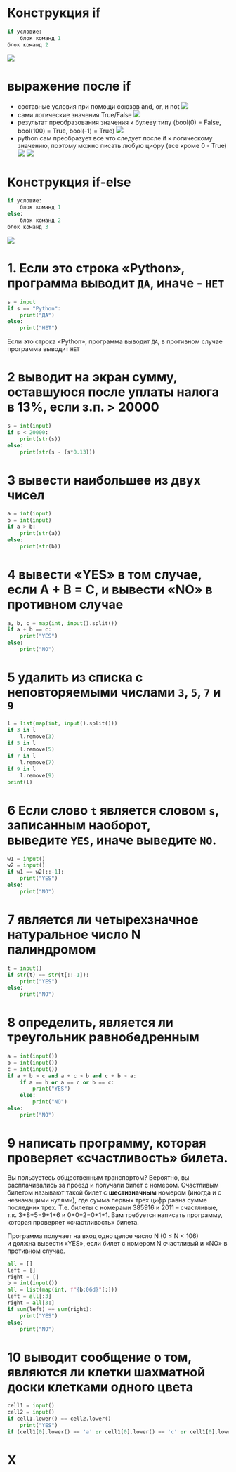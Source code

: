 # Конструкция if

```python
if условие:
    блок команд 1
блок команд 2
```

![](../_pictures/image_20250505213259.png)

# выражение после if
- составные условия при помощи союзов and, or, и not
![](../_pictures/image_20250505213950.png)
- сами логические значения True/False
![](../_pictures/image_20250505214007.png)
- результат преобразования значения к булеву типу (bool(0) = False, bool(100) = True, bool(-1) = True)
![](../_pictures/image_20250505214020.png)
- python сам преобразует все что следует после if  к логическому значению, поэтому можно писать любую цифру (все кроме 0 - True)
![](../_pictures/image_20250505214043.png)
![](../_pictures/image_20250505214835.png)

# Конструкция if-else

```python
if условие:
    блок команд 1
else:
    блок команд 2
блок команд 3
```

![](../_pictures/image_20250505215649.png)

# 1. Если это строка «Python», программа выводит `ДА`, иначе - `НЕТ`

```python
s = input
if s == "Python":
    print("ДА")
else:
    print("НЕТ")

```
Если это строка «Python», программа выводит `ДА`, в противном случае программа выводит `НЕТ`
# 2 выводит на экран сумму, оставшуюся после уплаты налога в 13%, если з.п. > 20000

```python
s = int(input)
if s < 20000:
    print(str(s))
else:
    print(str(s - (s*0.13)))
```

# 3 вывести наибольшее из двух чисел

```python
a = int(input)
b = int(input)
if a > b:
    print(str(a))
else:
    print(str(b))
```

# 4 вывести «YES» в том случае, если A + B = C, и вывести «NO» в противном случае

```python
a, b, c = map(int, input().split())
if a + b == c:
    print("YES")
else:
    print("NO")
```

# 5 удалить из списка с неповторяемыми числами `3`, `5`, `7` и `9`

```python
l = list(map(int, input().split()))
if 3 in l
    l.remove(3)
if 5 in l
    l.remove(5)
if 7 in l
    l.remove(7)
if 9 in l
    l.remove(9)
print(l)
```

# 6 Если слово `t` является словом `s`, записанным наоборот, выведите `YES`, иначе выведите `NO`.

```python
w1 = input()
w2 = input()
if w1 == w2[::-1]:
    print("YES")
else:
    print("NO")
```

# 7 является ли четырехзначное натуральное число N палиндромом

```python
t = input()
if str(t) == str(t[::-1]):
    print("YES")
else:
    print("NO")
```

# 8 определить, является ли треугольник **равнобедренным**

```python
a = int(input())
b = int(input())
c = int(input())
if a + b > c and a + c > b and c + b > a:
    if a == b or a == c or b == c:
        print("YES")
    else:
        print("NO")
else:
    print("NO")
```

# 9 написать программу, которая проверяет «счастливость» билета.
Вы пользуетесь общественным транспортом? Вероятно, вы расплачивались за проезд и получали билет с номером. Счастливым билетом называют такой билет с **шестизначным** номером (иногда и с незначащими нулями), где сумма первых трех цифр равна сумме последних трех. Т.е. билеты с номерами 385916 и 2011 – счастливые, т.к. 3+8+5=9+1+6 и 0+0+2=0+1+1. Вам требуется написать программу, которая проверяет «счастливость» билета.

Программа получает на вход одно целое число N (0 ≤ N < 106) и должна вывести «YES», если билет с номером N счастливый и «NO» в противном случае.

```python
all = []  
left = []  
right = []  
b = int(input())  
all = list(map(int, f"{b:06d}"[:]))  
left = all[:3]  
right = all[3:]  
if sum(left) == sum(right):  
    print("YES")  
else:  
    print("NO")
```

# 10 выводит сообщение о том, являются ли клетки шахматной доски клетками одного цвета

```python
cell1 = input()
cell2 = input()
if cell1.lower() == cell2.lower()
    print("YES")
if (cell1[0].lower() == 'a' or cell1[0].lower() == 'c' or cell1[0].lower() == 'e' or cell1[0].lower() == 'g') and (cell2[0].lower() == 'a' or cell2[0].lower() == 'c' or cell2[0].lower() == 'e' or cell2[0].lower() == 'g'):
```


# X

```python

```
